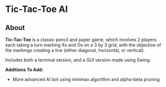 # Tic-Tac-Toe AI #

## About ##
 
**Tic-Tac-Toe** is a classic pencil and paper game, which involves 2 players each taking a turn marking Xs and Os on a 
3 by 3 grid, with the objective of the markings creating a line (either diagonal, horizontal, or vertical). 

Includes both a terminal version, and a GUI version made using Swing.

**Additions To Add:**

- More advanced AI bot using minimax algorithm and alpha-beta pruning


    
